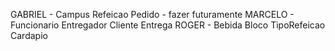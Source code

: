 GABRIEL -
    Campus
    Refeicao
    Pedido - fazer futuramente
MARCELO -
    Funcionario
    Entregador
    Cliente
    Entrega
ROGER - 
    Bebida
    Bloco
    TipoRefeicao
    Cardapio